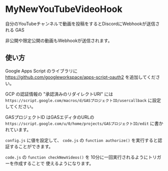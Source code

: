 # MyNewYouTubeVideoHook

自分のYouTubeチャンネルで動画を投稿をするとDiscordにWebhookが送信される GAS

非公開や限定公開の動画もWebhookが送信されます。

## 使い方

Google Apps Script のライブラリに
<https://github.com/googleworkspace/apps-script-oauth2>
を追加してください。

GCP の認証情報の "承認済みのリダイレクトURI" には
`https://script.google.com/macros/d/GASプロジェクトID/usercallback`
に設定してください。

GASプロジェクトID はGASエディタのURLの
`https://script.google.com/u/0/home/projects/GASプロジェクトID/edit`
に書かれています。

`config.js` に値を設定して、
`code.js` の `function authorize()` を実行すると認証することができます。

`code.js` の `function checkNewVideos()` を 10分に一回実行されるようにトリガーを作成することで
使えるようになります。
